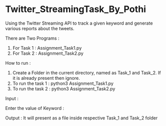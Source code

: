 # Twitter_StreamingTask_By_Pothi
Using the Twitter Streaming API to track a given keyword and generate various reports about the tweets.


There are Two Programs :

1. For Task 1   :  Assignment_Task1.py
2. For Task 2   :  Assignment_Task2.py





How to run :

1. Create a Folder in the current directory, named as Task_1 and Task_2. If it is already present then ignore.
2. To run the task 1 :  python3 Assignment_Task1.py
3. To run the task 2 :  python3 Assignment_Task2.py



Input :

Enter the value of Keyword :

Output :
It will present as a file inside respective Task_1 and Task_2 folder
